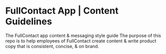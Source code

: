 # FullContact App | Content Guidelines
The FullContact app content &amp; messaging style guide
The purpose of this repo is to help employees of FullContact create content & write product copy that is consistent, concise, &amp; on brand. 
